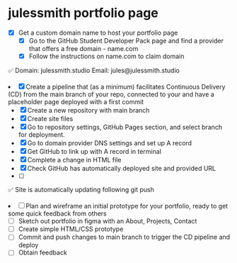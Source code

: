 # julessmith portfolio page

- [x]  Get a custom domain name to host your portfolio page
    - [x]  Go to the GitHub Student Developer Pack page and find a provider that offers a free domain - name.com
    - [x]  Follow the instructions on name.com to claim domain

<aside>
✅ Domain: julessmith.studio
Email: jules@julessmith.studio

</aside>
<br /

- [x]  Create a pipeline that (as a minimum) facilitates Continuous Delivery (CD) from the main branch of your repo, connected to your and have a placeholder page deployed with a first commit
    - [x]  Create a new repository with main branch
    - [x]  Create site files
    - [x]  Go to repository settings, GitHub Pages section, and select branch for deployment.
    - [x]  Go to domain provider DNS settings and set up A record
    - [x]  Get GitHub to link up with A record in terminal
    - [x]  Complete a change in HTML file
    - [x]  Check GitHub has automatically deployed site and provided URL
    - [ ]  
<aside>
✅ Site is automatically updating following git push
</aside>
<br /
        
- [ ]  Plan and wireframe an initial prototype for your portfolio, ready to get some quick feedback from others
    - [ ]  Sketch out portfolio in figma with an About, Projects, Contact
    - [ ]  Create simple HTML/CSS prototype
    - [ ]  Commit and push changes to main branch to trigger the CD pipeline and deploy
    - [ ]  Obtain feedback
